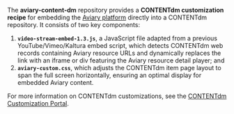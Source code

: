 The **aviary-content-dm** repository provides a **CONTENTdm customization recipe** for embedding the [Aviary platform](https://aviaryplatform.com) directly into a CONTENTdm repository. It consists of two key components: 

1. **`video-stream-embed-1.3.js`**, a JavaScript file adapted from a previous YouTube/Vimeo/Kaltura embed script, which detects CONTENTdm web records containing Aviary resource URLs and dynamically replaces the link with an iframe or div featuring the Aviary resource detail player; and
2. **`aviary-custom.css`**, which adjusts the CONTENTdm item page layout to span the full screen horizontally, ensuring an optimal display for embedded Aviary content.

For more information on CONTENTdm customizations, see the [CONTENTdm Customization Portal](https://cdmdemo.contentdm.oclc.org/digital/custom/recipedownloads?_gl=1*1st8sht*_gcl_au*NjkzOTczMTMzLjE3NDU4NjMwNTY).
